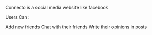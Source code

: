 Connecto is a social media website like facebook

Users Can :

Add new friends
Chat with their friends
Write their opinions in posts 
